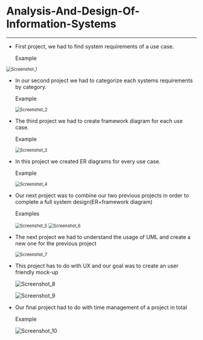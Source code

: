 # Analysis-And-Design-Of-Information-Systems
---
- First project, we had to find system requirements of a use case.

  Example

<img src="C:\Users\Roni\Desktop\Everything\MyProjects\Analysis-And-Design-Of-Information-Systems\img\Screenshot_1.png" alt="Screenshot_1" style="zoom:80%;" />



- In our second project we had to categorize each systems requirements by category.

  Example

  <img src="C:\Users\Roni\Desktop\Everything\MyProjects\Analysis-And-Design-Of-Information-Systems\img\Screenshot_2.png" alt="Screenshot_2" style="zoom:80%;" />

- The third project we had to create framework diagram for each use case.

  Example

  <img src="C:\Users\Roni\Desktop\Everything\MyProjects\Analysis-And-Design-Of-Information-Systems\img\Screenshot_3.png" alt="Screenshot_3" style="zoom:80%;" />

- In this project we created ER diagrams for every use case.

  Example

  <img src="C:\Users\Roni\Desktop\Everything\MyProjects\Analysis-And-Design-Of-Information-Systems\img\Screenshot_4.png" alt="Screenshot_4" style="zoom:80%;" />

- Our next project was to combine our two previous projects in order to complete a full system design(ER+framework diagram)

  Examples

  <img src="C:\Users\Roni\Desktop\Everything\MyProjects\Analysis-And-Design-Of-Information-Systems\img\Screenshot_5.png" alt="Screenshot_5" style="zoom:80%;" />

  <img src="C:\Users\Roni\Desktop\Everything\MyProjects\Analysis-And-Design-Of-Information-Systems\img\Screenshot_6.png" alt="Screenshot_6" style="zoom:80%;" />

- The next project we had to understand the usage of UML and create a new one for the previous project

  <img src="C:\Users\Roni\Desktop\Everything\MyProjects\Analysis-And-Design-Of-Information-Systems\img\Screenshot_7.png" alt="Screenshot_7" style="zoom:80%;" />

- This project has to do with UX and our goal was to create an user friendly mock-up

  ![Screenshot_8](C:\Users\Roni\Desktop\Everything\MyProjects\Analysis-And-Design-Of-Information-Systems\img\Screenshot_8.png)

  ![Screenshot_9](C:\Users\Roni\Desktop\Everything\MyProjects\Analysis-And-Design-Of-Information-Systems\img\Screenshot_9.png)

- Our final project had to do with time management of a project in total

  Example

  ![Screenshot_10](C:\Users\Roni\Desktop\Everything\MyProjects\Analysis-And-Design-Of-Information-Systems\img\Screenshot_10.png)

  